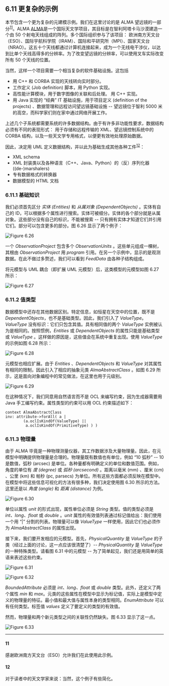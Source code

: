 ## 6.11 更复杂的示例
本节包含一个更为复杂的元建模示例。我们在这里讨论的是 ALMA 望远镜的一部分<sup>[11](#11)</sup>。ALMA [ALMA](../ref.md#alma)是一个国际天文学项目，其目标是在智利阿塔卡马沙漠建造一个由 50 个射电天线组成的阵列。多个国际组织参与了该项目： 欧洲南方天文台（ESO）、国际宇航科学院（IRAM）、国际和平研究所（MPI）、国家天文台（NRAO）。这五十个天线都通过计算机连接起来，成为一个无线电干涉仪，以达到比单个天线高得多的分辨率。为了改变望远镜的分辨率，可以使用叉车实际改变所有 50 个天线的位置。

当然，这样一个项目需要一个相当复杂的软件基础设施。这包括
- 用 C++ 和 CORBA 实现的天线转向实时部分。
- 工作定义 (Job definition) 脚本，用 Python 实现。
- 高性能计算模块，用于数字图像的关联和后处理。
用 C++ 实现。
- 用 Java 实现的 “经典” IT 基础设施，用于项目定义 (definition of the projects) 、数据管理和远程访问望远镜基础设施 -- 望远镜位于智利 5000 米的高空，而科学家们则在家中通过网络开展工作。

上述几个子系统都需要系统的许多数据结构。由于有许多非功能性要求，数据结构必须有不同的表现形式： 用于存储和远程传输的 XML、望远镜控制系统中的 CORBA 结构，以及一些天文学专用格式，以便更有效地处理原始数据。

因此，决定用 UML 定义数据结构，并以此为基础生成其他各种工件<sup>[12](#12)</sup>：
- XML schema
- XML 封装类以及各种语言（C++、Java、Python）的（反）序列化器 ((de-)marshalers)
- 专有数据格式的转换器
- 数据模型的 HTML 文档

### 6.11.1 基础知识
我们必须首先区分 *实体 (Entities)* 和 *从属对象 (DependentObjects)* 。实体有自己的 ID，可以根据多个属性进行搜索。实体可被细分。实体的各个部分就是从属对象。这些部分没有自己的标识，不能被搜索 -- 只有拥有实体才知道它们并引用它们。部分可以包含更多的部分。图 6.26 显示了两个例子：

![Figure 6.26](../img/f6.26.png)

一个 *ObservationProject* 包含多个 *ObservationUnits* 。这些单元组成一棵树，其根由 *ObservationProject* 用 *program* 引用。在另一个示例中，显示的是观测数据。在此不做过多赘述，我们可以看到 *FeedData* 由各种子结构组成。

将元模型与 UML 耦合（即扩展 UML 元模型）后，这类模型的元模型如图 6.27 所示：

![Figure 6.27](../img/f6.27.png)

### 6.11.2 值类型
数据模型中还存在其他数据区别。特定信息，如恒星在天空中的位置，既不是 *DependentObjects*，也不是基础类型。因此，我们引入了 *ValueType*。*ValueType* 没有标识：它们只包含其值。具有相同值的两个 *ValueType* 实例被认为是相同的。按照惯例，*Entities* 或 *DependentObjects* 的属性只能是基础类型或 *ValueType* 。这样做的原因是，这些值会在系统中重复出现。使用 *ValueType* 的示例如图 6.28 所示：

![Figure 6.28](../img/f6.28.png)

元模型也相应扩展。由于 *Entities* 、*DependentObjects* 和 *ValueType* 对其属性有相同的限制，因此引入了相应的抽象元类 *AlmaAbstractClass* 。如图 6.29 所示，这是面向对象编程中的常见做法，在这里也用于元级别。

![Figure 6.29](../img/f6.29.png)

在这种情况下，我们同意用自然语言而不是 OCL 来编写约束，因为生成器需要用 Java 手工编写约束。属性类型的约束可以用 OCL 约束描述如下：

```
context AlmaAbstractClass
inv: attribute->forAll( a |
        (a.oclIsKindOf(ValueType) ||
         a.oclIsKindOf(PrimitiveType) ) )
```

### 6.11.3 物理量
由于 ALMA 毕竟是一种物理测量仪器，其工作数据涉及大量物理量。因此，在元模型中明确提供物理量是合理的。物理量既有数值也有单位，例如 “10 弧秒” -- 10 是数值，弧秒 (arcsec) 是单位。各种量都有明确定义的单位和数值范围。例如，角度的单位有 *度 (degree)* 或 *弧秒 (arcsecond)* 。距离以毫米 (mm) 、厘米 (cm) 、公里 (km) 和 帕秒 (pc, parsecs) 为单位。所有这些方面都必须反映在模型中。在模型中将这些信息可视化的方法有很多种，我们决定使用图 6.30 所示的方法。这里还是以 *角度 (angle)* 和 *距离 (distance)* 为例。

![Figure 6.30](../img/f6.30.png)

单位以属性 *unit* 的形式出现，属性单位必须是 *String* 类型。值的类型必须是 *int、long、float* 或 *double* 。*unit* 属性的有效值列表通过标记值给出：我们使用一个用 “|” 分割的列表。物理量可以像 *ValueType* 一样使用，因此它们也必须作为 *AlmaAbstractClass* 的属性出现。

接下来，我们要开发相应的元模型。首先，*PhysicalQuantity* 是 *ValueType* 的子类（经过上面的讨论，这一点应该很清楚了）-- *PhysicalQuantity* 是 *ValueType* 的一种特殊类型。请看图 6.31 中的元模型 -- 为了简单起见，我们还是用简单的英语来表述这些约束。

![Figure 6.31](../img/f6.31.png)

![Figure 6.32](../img/f6.32.png)

*BoundedAttribute* 必须是 *int、long、float* 或 *double* 类型。此外，还定义了两个属性 *min* 和 *max*。元类的这些属性在模型中显示为标记值，实际上是模型中定义的物理量的特征。最小值和最大值与属性本身的类型相同。*EnumAttribute* 可以有任何类型。标签值 *values* 定义了要定义的类型的有效值。

然而，物理量和两个新元类型之间的关联性仍然缺失。图 6.33 显示了这一点。

![Figure 6.33](../img/f6.33.png)

---
#### 11
感谢欧洲南方天文台（ESO）允许我们在此使用此示例。

#### 12
对于读者中的天文学家来说：当然，这个例子有些简化。
